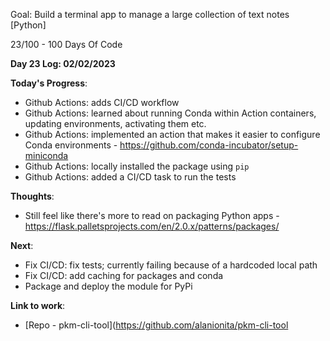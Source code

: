 Goal: Build a terminal app to manage a large collection of text notes [Python]

23/100 - 100 Days Of Code

**Day 23 Log: 02/02/2023**

**Today's Progress**:
- Github Actions: adds CI/CD workflow
- Github Actions: learned about running Conda within Action containers, updating environments, activating them etc.
- Github Actions: implemented an action that makes it easier to configure Conda environments - https://github.com/conda-incubator/setup-miniconda
- Github Actions: locally installed the package using `pip`
- Github Actions: added a CI/CD task to run the tests

**Thoughts**:
- Still feel like there's more to read on packaging Python apps - https://flask.palletsprojects.com/en/2.0.x/patterns/packages/

**Next**: 
- Fix CI/CD: fix tests; currently failing because of a hardcoded local path
- Fix CI/CD: add caching for packages and conda
- Package and deploy the module for PyPi

**Link to work**: 
- [Repo - pkm-cli-tool](https://github.com/alanionita/pkm-cli-tool